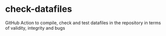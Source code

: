 # check-datafiles
GitHub Action to compile, check and test datafiles in the repository in terms of validity, integrity and bugs
